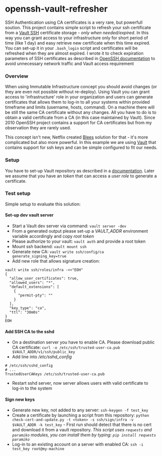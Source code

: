 # openssh-vault-refresher
SSH Authentication using CA certificates is a very rare, but powerfull soution. This project contains simple script to refresh your ssh certificate from a [Vault SSH](https://www.vaultproject.io/docs/secrets/ssh/signed-ssh-certificates.html) certificate storage - _only when needed/expired_. In this way you can grant access to your infrastructure only for short period of time (like 1 day) and easy retrieve new certificate when this time expired. You can set-up it in your `.bash_login` script and certificates will be refreshed when they are almost expired. I wrote it to check expiration parameters of SSH certificates as described in [OpenSSH documentation](https://github.com/openssh/openssh-portable/blob/master/PROTOCOL.certkeys) to avoid unnecessary network traffic and Vault access requirement

### Overview
When using Immutable Infrastructure concept you should avoid changes (or they are even not possible without re-deploy). Using Vault you can grant access to 'infrastructure' role in your organization and users can generate certificates that allows them to log-in to all your systems within provided timeframe and limits (username, hosts, command). On a machine there will be still the same CA certificate without any changes. All you have to do is to obtain a valid certificate from a CA (in this case maintained by Vault). Since 2010 OpenSSH project contains a support for CA certificates but from my observation they are rarely used.

This concept isn't new, Netflix created [Blees](https://github.com/Netflix/bless) solution for that - it's more complicated but also more powerful. In this example we are using [Vault](https://www.vaultproject.io) that contains support for ssh keys and can be simple configured to fit our needs.

### Setup
You have to set-up Vault repository as described in a [documentation](https://www.vaultproject.io/docs/secrets/ssh/signed-ssh-certificates.html). Later we assume that you have an *token* that can access a *user role* to generate a certificate.

### Test setup

Simple setup to evaluate this solution:

#### Set-up dev vault server
* Start a Vault dev server via command: `vault server -dev`
* From a generated output please set-up a *VAULT_ADDR* environment variable accordingly and copy *root token*
* Please authorize to your vault: `vault auth` and provide a root token
* Mount ssh backend: `vault mount ssh`
* Generate new CA: `vault write ssh/config/ca generate_signing_key=true`
* Add new role that allows signature creation:
```
vault write ssh/roles/infra -<<"EOH"
{
  "allow_user_certificates": true,
  "allowed_users": "*",
  "default_extensions": [
    {
      "permit-pty": ""
    }
  ],
  "key_type": "ca",
  "ttl": "30m0s"
}
EOH
```

#### Add SSH CA to the sshd
* On a destination server you have to enable CA. Please download public CA certificate: `curl -o /etc/ssh/trusted-user-ca.pub $VAULT_ADDR/v1/ssh/public_key`
* Add line into */etc/sshd_config*
```
# /etc/ssh/sshd_config
# ...
TrustedUserCAKeys /etc/ssh/trusted-user-ca.pub
```
* Restart sshd server, now server allows users with valid certificate to log-in to the system

#### Sign new keys
* Generate new key, not added to any server: `ssh-keygen -f test_key`
* Create a certificate by launching a script from this repository: `python check-cert-and-update.py -t <token> -s ssh/sign/infra -v $VAULT_ADDR -k test_key` - First run should detect that there is no cert and download it from a vault repository. *This script uses `requests` and `paramiko` modules, you can install them by typing: `pip install requests paramiko`*
* Log-in to an existing account on a server with enabled CA: `ssh -i test_key root@my-machine`
